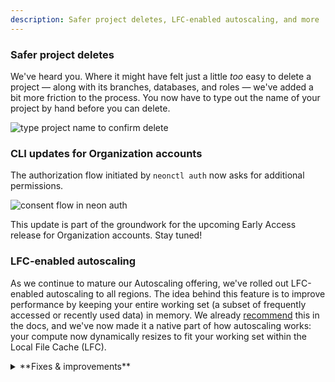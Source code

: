 ```yaml
---
description: Safer project deletes, LFC-enabled autoscaling, and more
---
```


### Safer project deletes

We've heard you. Where it might have felt just a little _too_ easy to delete a project &#8212; along with its branches, databases, and roles &#8212; we've added a bit more friction to the process. You now have to type out the name of your project by hand before you can delete.

![type project name to confirm delete](/docs/relnotes/confirm_delete.png)

### CLI updates for Organization accounts

The authorization flow initiated by `neonctl auth` now asks for additional permissions.

![consent flow in neon auth](/docs/relnotes/cli_auth_consent_flow.png)

This update is part of the groundwork for the upcoming Early Access release for Organization accounts. Stay tuned!

### LFC-enabled autoscaling

As we continue to mature our Autoscaling offering, we've rolled out LFC-enabled autoscaling to all regions. The idea behind this feature is to improve performance by keeping your entire working set (a subset of frequently accessed or recently used data) in memory. We already [recommend](/docs/manage/endpoints#sizing-your-compute-based-on-the-working-set) this in the docs, and we've now made it a native part of how autoscaling works: your compute now dynamically resizes to fit your working set within the Local File Cache (LFC).

<details>
<summary>**Fixes & improvements**</summary>

- We now dynamically set the maximum size of the LFC (Local File Cache) according to your compute's max vCPU. Previously, the max size was set to a static 100 GiB, which sometimes caused compute to run out of space in the LFC disk.
- We've renamed our **Free Tier** to **Free Plan** everywhere: our website, our docs, and our console.
- Fixed a mismatch between a selected timezone range (UTC) and the local timezone showing on different graphs on the Monitoring page, which sometimes caused misleading reports or missing data.

</details>
